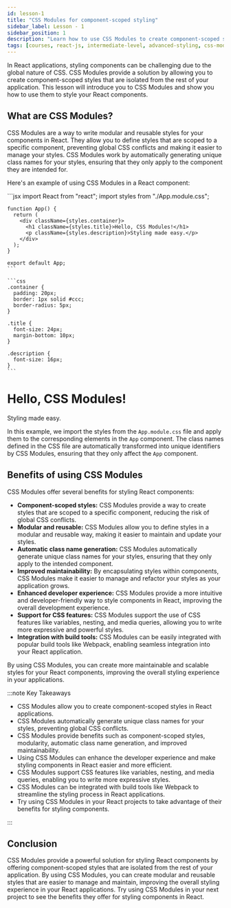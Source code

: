 ```yaml
---
id: lesson-1
title: "CSS Modules for component-scoped styling"
sidebar_label: Lesson - 1
sidebar_position: 1
description: "Learn how to use CSS Modules to create component-scoped styles in React applications. CSS Modules allow you to write modular and reusable styles for your components without worrying about global CSS conflicts."
tags: [courses, react-js, intermediate-level, advanced-styling, css-modules, styling]
---
```


In React applications, styling components can be challenging due to the global nature of CSS. CSS Modules provide a solution by allowing you to create component-scoped styles that are isolated from the rest of your application. This lesson will introduce you to CSS Modules and show you how to use them to style your React components.

## What are CSS Modules?

CSS Modules are a way to write modular and reusable styles for your components in React. They allow you to define styles that are scoped to a specific component, preventing global CSS conflicts and making it easier to manage your styles. CSS Modules work by automatically generating unique class names for your styles, ensuring that they only apply to the component they are intended for.

Here's an example of using CSS Modules in a React component:

<Tabs>
  <TabItem value="App.js" label="App.js">    
    ```jsx
    import React from "react";
    import styles from "./App.module.css";
    
    function App() {
      return (
        <div className={styles.container}>
          <h1 className={styles.title}>Hello, CSS Modules!</h1>
          <p className={styles.description}>Styling made easy.</p>
        </div>
      );
    }

    export default App;
    ```
  </TabItem>
  <TabItem value="App.module.css" label="App.module.css">
    
    ```css
    .container {
      padding: 20px;
      border: 1px solid #ccc;
      border-radius: 5px;
    }

    .title {
      font-size: 24px;
      margin-bottom: 10px;
    }

    .description {
      font-size: 16px;
    }
    ```
  </TabItem>
</Tabs>

<BrowserWindow>
  <div style={{ padding: "20px", border: "1px solid #ccc", borderRadius: "5px" }}>
    <h1 style={{ fontSize: "24px", marginBottom: "10px" }}>Hello, CSS Modules!</h1>
    <p style={{ fontSize: "16px" }}>Styling made easy.</p>
  </div>
</BrowserWindow>

In this example, we import the styles from the `App.module.css` file and apply them to the corresponding elements in the `App` component. The class names defined in the CSS file are automatically transformed into unique identifiers by CSS Modules, ensuring that they only affect the `App` component.

## Benefits of using CSS Modules

CSS Modules offer several benefits for styling React components:

- **Component-scoped styles:** CSS Modules provide a way to create styles that are scoped to a specific component, reducing the risk of global CSS conflicts.
- **Modular and reusable:** CSS Modules allow you to define styles in a modular and reusable way, making it easier to maintain and update your styles.
- **Automatic class name generation:** CSS Modules automatically generate unique class names for your styles, ensuring that they only apply to the intended component.
- **Improved maintainability:** By encapsulating styles within components, CSS Modules make it easier to manage and refactor your styles as your application grows.
- **Enhanced developer experience:** CSS Modules provide a more intuitive and developer-friendly way to style components in React, improving the overall development experience.
- **Support for CSS features:** CSS Modules support the use of CSS features like variables, nesting, and media queries, allowing you to write more expressive and powerful styles.
- **Integration with build tools:** CSS Modules can be easily integrated with popular build tools like Webpack, enabling seamless integration into your React application.

By using CSS Modules, you can create more maintainable and scalable styles for your React components, improving the overall styling experience in your applications.

:::note Key Takeaways

- CSS Modules allow you to create component-scoped styles in React applications.
- CSS Modules automatically generate unique class names for your styles, preventing global CSS conflicts.
- CSS Modules provide benefits such as component-scoped styles, modularity, automatic class name generation, and improved maintainability.
- Using CSS Modules can enhance the developer experience and make styling components in React easier and more efficient.
- CSS Modules support CSS features like variables, nesting, and media queries, enabling you to write more expressive styles.
- CSS Modules can be integrated with build tools like Webpack to streamline the styling process in React applications.
- Try using CSS Modules in your React projects to take advantage of their benefits for styling components.

:::

## Conclusion

CSS Modules provide a powerful solution for styling React components by offering component-scoped styles that are isolated from the rest of your application. By using CSS Modules, you can create modular and reusable styles that are easier to manage and maintain, improving the overall styling experience in your React applications. Try using CSS Modules in your next project to see the benefits they offer for styling components in React.